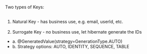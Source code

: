 Two types of Keys:<br><br>
1. Natural Key - has business use, e.g. email, userId, etc.<br><br>
2. Surrogate Key - no business use, let hibernate generate the IDs<br>
- a. @GeneratedValue(strategy=GenerationType.AUTO)
- b. Strategy options: AUTO, IDENTITY, SEQUENCE, TABLE
